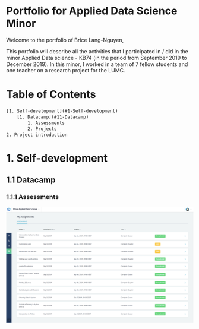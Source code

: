 # Portfolio for Applied Data Science Minor

Welcome to the portfolio of Brice Lang-Nguyen,
 
This portfolio will describe all the activities that I participated in / did in the minor Applied Data science - KB74 (in the period from September 2019 to December 2019).
In this minor, I worked in a team of 7 fellow students and one teacher on a research project for the LUMC.

# Table of Contents
    [1. Self-development](#1-Self-development)
        [1. Datacamp](#11-Datacamp)
            1. Assessments
            2. Projects
    2. Project introduction
    
# 1. Self-development

## 1.1 Datacamp

### 1.1.1 Assessments

![Datacamp assessments results](./Datacamp/assessments_results.png)